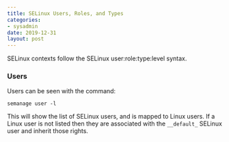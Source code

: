 ```yaml
---
title: SELinux Users, Roles, and Types
categories:
- sysadmin
date: 2019-12-31
layout: post
---
```

SELinux contexts follow the SELinux user:role:type:level syntax.

### Users

Users can be seen with the command: 

    semanage user -l

This will show the list of SELinux users, and is mapped to Linux users. If a Linux user is not listed then they are associated with the ```__default_``` SELinux user and inherit those rights.  
